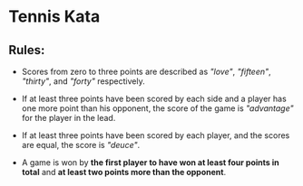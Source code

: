# Tennis Kata

## Rules:

* Scores from zero to three points are described as _"love"_, _"fifteen"_, _"thirty"_, and
_"forty"_ respectively.


* If at least three points have been scored by each side and a player has one more point
than his opponent, the score of the game is _"advantage"_ for the player in the lead.


* If at least three points have been scored by each player, and the scores are equal, the
score is _"deuce"_.


* A game is won by __the first player to have won at least four points in total__ and __at least
 two points more than the opponent__.